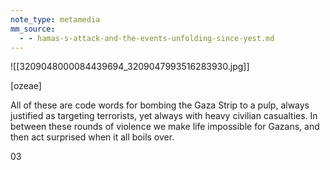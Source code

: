 ```yaml
---
note_type: metamedia
mm_source:
  - - hamas-s-attack-and-the-events-unfolding-since-yest.md
---
```


![[3209048000084439694_3209047993516283930.jpg]]

[ozeae]

All of these are code words for bombing the
Gaza Strip to a pulp, always justified as targeting
terrorists, yet always with heavy civilian
casualties. In between these rounds of violence
we make life impossible for Gazans, and then
act surprised when it all boils over.

03


